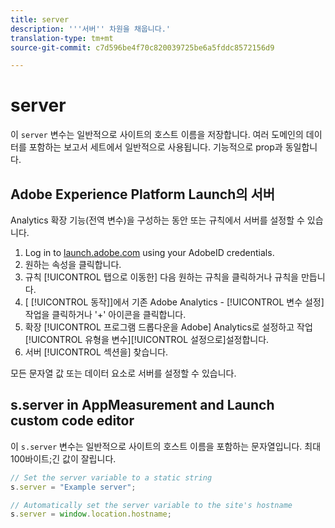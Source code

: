 ```yaml
---
title: server
description: '''서버'' 차원을 채웁니다.'
translation-type: tm+mt
source-git-commit: c7d596be4f70c820039725be6a5fddc8572156d9

---
```



# server

이 `server` 변수는 일반적으로 사이트의 호스트 이름을 저장합니다. 여러 도메인의 데이터를 포함하는 보고서 세트에서 일반적으로 사용됩니다. 기능적으로 prop과 동일합니다.

## Adobe Experience Platform Launch의 서버

Analytics 확장 기능(전역 변수)을 구성하는 동안 또는 규칙에서 서버를 설정할 수 있습니다.

1. Log in to [launch.adobe.com](https://launch.adobe.com) using your AdobeID credentials.
2. 원하는 속성을 클릭합니다.
3. 규칙 [!UICONTROL 탭으로 이동한] 다음 원하는 규칙을 클릭하거나 규칙을 만듭니다.
4. [ [!UICONTROL 동작]]에서 기존 Adobe Analytics - [!UICONTROL 변수 설정] 작업을 클릭하거나 &#39;+&#39; 아이콘을 클릭합니다.
5. 확장 [!UICONTROL 프로그램 드롭다운을 Adobe] Analytics로 설정하고 작업 [!UICONTROL 유형을 변수][!UICONTROL 설정으로]설정합니다.
6. 서버 [!UICONTROL 섹션을] 찾습니다.

모든 문자열 값 또는 데이터 요소로 서버를 설정할 수 있습니다.

## s.server in AppMeasurement and Launch custom code editor

이 `s.server` 변수는 일반적으로 사이트의 호스트 이름을 포함하는 문자열입니다. 최대 100바이트;긴 값이 잘립니다.

```js
// Set the server variable to a static string
s.server = "Example server";

// Automatically set the server variable to the site's hostname
s.server = window.location.hostname;
```
